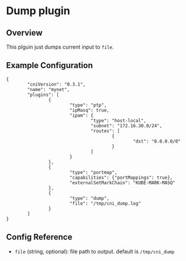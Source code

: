 # Dump plugin

## Overview

This plguin just dumps current input to `file`.

## Example Configuration

```
{
        "cniVersion": "0.3.1",
        "name": "mynet",
        "plugins": [
                {
                        "type": "ptp",
                        "ipMasq": true,
                        "ipam": {
                                "type": "host-local",
                                "subnet": "172.16.30.0/24",
                                "routes": [
                                        {
                                                "dst": "0.0.0.0/0"
                                        }
                                ]
                        }
                },
                {
                        "type": "portmap",
                        "capabilities": {"portMappings": true},
                        "externalSetMarkChain": "KUBE-MARK-MASQ"
                },
                {
                        "type": "dump",
                        "file": "/tmp/cni_dump.log"
                }
        ]
}
```

## Config Reference

* `file` (string, optional): file path to output. default is `/tmp/cni_dump`
